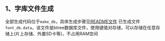 ## 1、字库文件生成
全部生成代码位于`make_db`，具体生成步骤见[README文件](make_db/README.MD)
已生成文件`font_db.data`，该文件是btree数据库文件，使用键值对存储，可以存储在任意存储上(片上存储、外置SD卡等)，不占用RAM空间